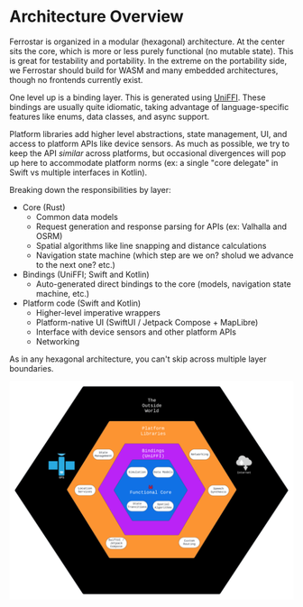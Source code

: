 # Architecture Overview

Ferrostar is organized in a modular (hexagonal) architecture.
At the center sits the core, which is more or less purely functional (no mutable state).
This is great for testability and portability.
In the extreme on the portability side, we Ferrostar should build for WASM and many embedded architectures,
though no frontends currently exist.

One level up is a binding layer.
This is generated using [UniFFI](https://github.com/mozilla/uniffi-rs).
These bindings are usually quite idiomatic, taking advantage of language-specific features like enums, data classes, and async support.

Platform libraries add higher level abstractions, state management, UI, and access to platform APIs like device sensors.
As much as possible, we try to keep the API _similar_ across platforms,
but occasional divergences will pop up here to accommodate platform norms (ex: a single "core delegate" in Swift vs multiple interfaces in Kotlin).

Breaking down the responsibilities by layer:

* Core (Rust)
  - Common data models
  - Request generation and response parsing for APIs (ex: Valhalla and OSRM)
  - Spatial algorithms like line snapping and distance calculations
  - Navigation state machine (which step are we on? sholud we advance to the next one? etc.)
* Bindings (UniFFI; Swift and Kotlin)
  - Auto-generated direct bindings to the core (models, navigation state machine, etc.)
* Platform code (Swift and Kotlin)
  - Higher-level imperative wrappers
  - Platform-native UI (SwiftUI / Jetpack Compose + MapLibre)
  - Interface with device sensors and other platform APIs
  - Networking

As in any hexagonal architecture, you can't skip across multiple layer boundaries.

![The Ferrostar Architecture Diagram](architecture.png)
